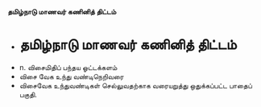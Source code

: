 **தமிழ்நாடு மாணவர் கணினித் திட்டம்**
- # தமிழ்நாடு மாணவர் கணினித் திட்டம்
- n. விசைமிதிப் பந்தய ஓட்டக்களம்
- விசை வேக உந்து வண்டிநெறிவரை
- விசைவேக உந்துவண்டிகள் செல்லுவதற்காக வரையறுத்து ஒதுக்கப்பட்ட பாதைப் பகுதி.

